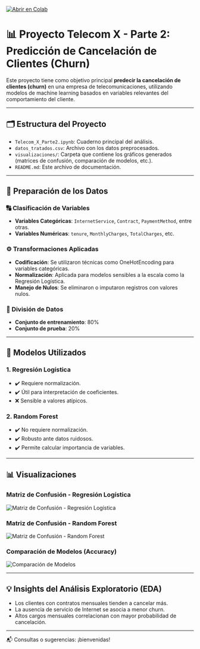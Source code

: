 [![Abrir en Colab](https://colab.research.google.com/assets/colab-badge.svg)](https://colab.research.google.com/github/mariantocostanzo/Challange_Telecom_X_parte2/blob/main/telecom_X_parte%202.ipynb)

# 📊 Proyecto Telecom X - Parte 2: Predicción de Cancelación de Clientes (Churn)

Este proyecto tiene como objetivo principal **predecir la cancelación de clientes (churn)** en una empresa de telecomunicaciones, utilizando modelos de machine learning basados en variables relevantes del comportamiento del cliente.

---

## 🗂️ Estructura del Proyecto

- `Telecom_X_Parte2.ipynb`: Cuaderno principal del análisis.
- `datos_tratados.csv`: Archivo con los datos preprocesados.
- `visualizaciones/`: Carpeta que contiene los gráficos generados (matrices de confusión, comparación de modelos, etc.).
- `README.md`: Este archivo de documentación.

---

## 🧹 Preparación de los Datos

### 🔠 Clasificación de Variables

- **Variables Categóricas**: `InternetService`, `Contract`, `PaymentMethod`, entre otras.
- **Variables Numéricas**: `tenure`, `MonthlyCharges`, `TotalCharges`, etc.

### ⚙️ Transformaciones Aplicadas

- **Codificación**: Se utilizaron técnicas como OneHotEncoding para variables categóricas.
- **Normalización**: Aplicada para modelos sensibles a la escala como la Regresión Logística.
- **Manejo de Nulos**: Se eliminaron o imputaron registros con valores nulos.

### 🧪 División de Datos

- **Conjunto de entrenamiento**: 80%
- **Conjunto de prueba**: 20%

---

## 🤖 Modelos Utilizados

### 1. Regresión Logística

- ✔️ Requiere normalización.
- ✔️ Útil para interpretación de coeficientes.
- ❌ Sensible a valores atípicos.

### 2. Random Forest

- ✔️ No requiere normalización.
- ✔️ Robusto ante datos ruidosos.
- ✔️ Permite calcular importancia de variables.

---

## 📊 Visualizaciones

### Matriz de Confusión - Regresión Logística

![Matriz de Confusión - Regresión Logística](visualizaciones/matriz-regresion.png)

### Matriz de Confusión - Random Forest

![Matriz de Confusión - Random Forest](visualizaciones/matriz-ramdom.png)

### Comparación de Modelos (Accuracy)

![Comparación de Modelos](visualizaciones/comparacion_de_modelos.png)

---

## 💡 Insights del Análisis Exploratorio (EDA)

- Los clientes con contratos mensuales tienden a cancelar más.
- La ausencia de servicio de Internet se asocia a menor churn.
- Altos cargos mensuales correlacionan con mayor probabilidad de cancelación.

---

📬 Consultas o sugerencias: ¡bienvenidas!
